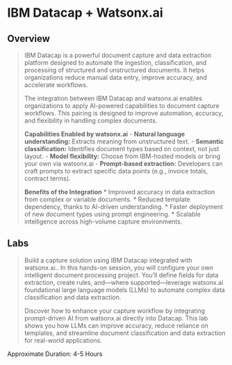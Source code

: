 # IBM Datacap + Watsonx.ai
## Overview
>  IBM Datacap is a powerful document capture and data extraction platform designed to automate the ingestion, classification, and processing of structured and unstructured documents. It helps organizations reduce manual data entry, improve accuracy, and accelerate workflows.
>
>  The integration between IBM Datacap and watsonx.ai enables organizations to apply AI-powered capabilities to document capture workflows. This pairing is designed to improve automation, accuracy, and flexibility in handling complex documents.
>
> 
>**Capabilities Enabled by watsonx.ai**
      - **Natural language understanding:** Extracts meaning from unstructured text.
    - **Semantic classification:** Identifies document types based on context, not just layout.
    - **Model flexibility:** Choose from IBM-hosted models or bring your own via watsonx.ai
    - **Prompt-based extraction:** Developers can craft prompts to extract specific data points (e.g., invoice totals, contract terms).
>
> **Benefits of the Integration**
    * Improved accuracy in data extraction from complex or variable documents.
    * Reduced template dependency, thanks to AI-driven understanding.
    * Faster deployment of new document types using prompt engineering.
    * Scalable intelligence across high-volume capture environments.
## Labs
> Build a capture solution using IBM Datacap integrated with watsonx.ai.. In this hands-on session, you will configure your own intelligent document processing project. You’ll define fields for data extraction, create rules, and—where supported—leverage watsonx.ai foundational large language models (LLMs) to automate complex data classification and data extraction.
> 
> Discover how to enhance your capture workflow by integrating prompt-driven AI from watsonx.ai directly into Datacap. This lab shows you how LLMs can improve accuracy, reduce reliance on templates, and streamline document classification and data extraction for real-world applications.

Approximate Duration: 4-5 Hours

